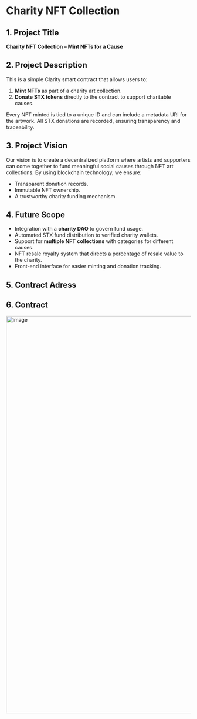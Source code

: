 # Charity NFT Collection

## 1. Project Title
**Charity NFT Collection – Mint NFTs for a Cause**

## 2. Project Description
This is a simple Clarity smart contract that allows users to:
1. **Mint NFTs** as part of a charity art collection.
2. **Donate STX tokens** directly to the contract to support charitable causes.

Every NFT minted is tied to a unique ID and can include a metadata URI for the artwork. All STX donations are recorded, ensuring transparency and traceability.

## 3. Project Vision
Our vision is to create a decentralized platform where artists and supporters can come together to fund meaningful social causes through NFT art collections. By using blockchain technology, we ensure:
- Transparent donation records.
- Immutable NFT ownership.
- A trustworthy charity funding mechanism.

## 4. Future Scope
- Integration with a **charity DAO** to govern fund usage.
- Automated STX fund distribution to verified charity wallets.
- Support for **multiple NFT collections** with categories for different causes.
- NFT resale royalty system that directs a percentage of resale value to the charity.
- Front-end interface for easier minting and donation tracking.

## 5. Contract Adress


## 6. Contract 
<img width="1920" height="1080" alt="image" src="https://github.com/user-attachments/assets/3394c894-874f-4252-a914-bc401e74ea6a" />
